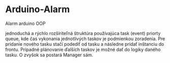 # Arduino-Alarm
Alarm arduino OOP

jednoduchá a rýchlo rozšíriteľná štruktúra používajúca task (event) priorty queue, kde čas vykonania jednotlivých taskov je podmienkou zoradenia. 
Pre pridanie nového tasku stačí podediť od tasku a následne pridať inštanciu do frontu. Prípadné plánovanie ďalších taskov je možné dať do logiky
daného tasku. O zvyšok sa postará Manager sám.
